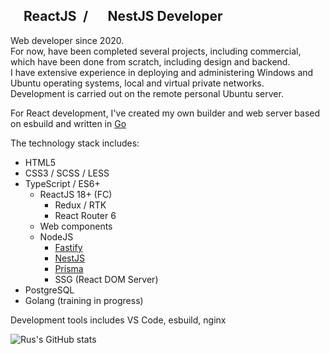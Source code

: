 ## <img src="https://upload.wikimedia.org/wikipedia/commons/a/a7/React-icon.svg" width="16" height="16" /> ReactJS&ensp;/&ensp;<img src="https://upload.wikimedia.org/wikipedia/commons/a/a8/NestJS.svg" width="16" height="16" /> NestJS Developer

Web developer since 2020.  
For now, have been completed several projects, including commercial, which have been done from scratch, including design and backend.  
I have extensive experience in deploying and administering Windows and Ubuntu operating systems, local and virtual private networks.  
Development is carried out on the remote personal Ubuntu server.

For React development, I've created my own builder and web server based on esbuild and written in [Go](https://go.dev/)

The technology stack includes:
- HTML5
- CSS3 / SCSS / LESS
- TypeScript / ES6+
  - ReactJS 18+ (FC)
    - Redux / RTK
    - React Router 6
  - Web components
  - NodeJS
    - [Fastify](https://www.fastify.io/)
    - [NestJS](https://nestjs.com/)
    - [Prisma](https://www.prisma.io/)
    - SSG (React DOM Server)
 - PostgreSQL
 - Golang (training in progress)

Development tools includes VS Code, esbuild, nginx

![Rus's GitHub stats](https://github-stats-rus-sharafiev.vercel.app/api?username=rus-sharafiev&count_private=true&show_icons=true&theme=transparent)
